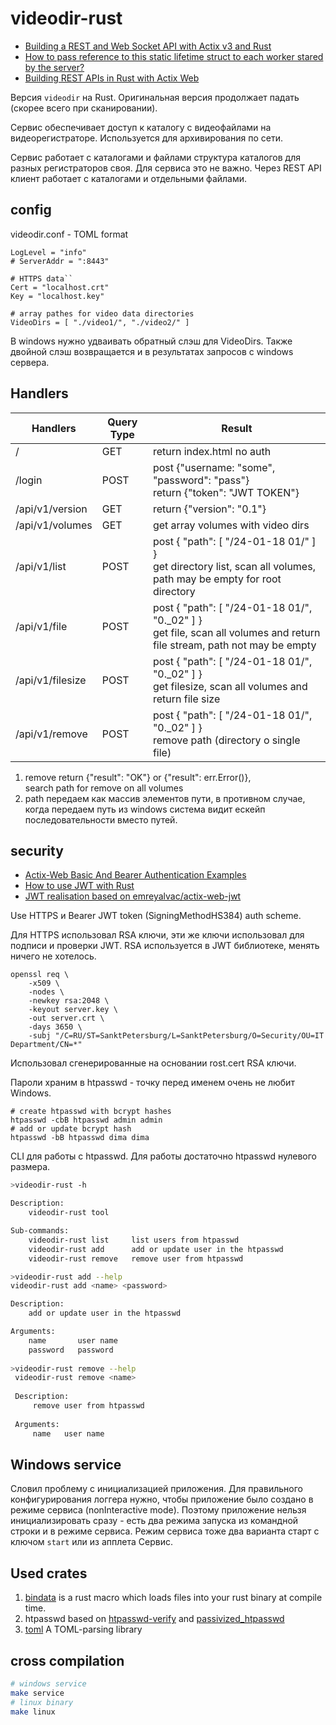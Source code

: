 videodir-rust
=============

* [Building a REST and Web Socket API with Actix v3 and Rust](https://agmprojects.com/blog/building-a-rest-and-web-socket-api-with-actix.html)
* [How to pass reference to this static lifetime struct to each worker stared by the server?](https://stackoverflow.com/questions/73307880/how-to-pass-reference-to-this-static-lifetime-struct-to-each-worker-stared-by-th)
* [Building REST APIs in Rust with Actix Web](https://www.vultr.com/docs/building-rest-apis-in-rust-with-actix-web/)

Версия `videodir` на Rust. Оригинальная версия продолжает
падать (скорее всего при сканировании).

Сервис обеспечивает доступ к каталогу с видеофайлами на видеорегистраторе.
Используется для архивирования по сети.

Сервис работает с каталогами и файлами структура каталогов для разных регистраторов своя.
Для сервиса это не важно. Через REST API клиент работает
с каталогами и отдельными файлами.

config
------

videodir.conf - TOML format

    LogLevel = "info"
    # ServerAddr = ":8443"
    
    # HTTPS data``
    Cert = "localhost.crt"
    Key = "localhost.key"
    
    # array pathes for video data directories
    VideoDirs = [ "./video1/", "./video2/" ]

В windows нужно удваивать обратный слэш для VideoDirs.
Также двойной слэш возвращается и в результатах запросов с windows
сервера.

Handlers
--------

| Handlers         | Query Type | Result                                                                                                                      |
|------------------|------------|-----------------------------------------------------------------------------------------------------------------------------|
| /                | GET        | return index.html no auth                                                                                                   |
| /login           | POST       | post {"username: "some", "password": "pass"} <br> return {"token": "JWT TOKEN"}                                             |
| /api/v1/version  | GET        | return {"version": "0.1"}                                                                                                   |
| /api/v1/volumes  | GET        | get array volumes with video dirs                                                                                           |
| /api/v1/list     | POST       | post { "path": [ "/24-01-18 01/" ] } <br> get directory list, scan all volumes, path may be empty for root directory        |
| /api/v1/file     | POST       | post { "path": [ "/24-01-18 01/", "0._02" ] } <br> get file, scan all volumes and return file stream, path not may be empty |
| /api/v1/filesize | POST       | post { "path": [ "/24-01-18 01/", "0._02" ] } <br> get filesize, scan all volumes and return file size                      |
| /api/v1/remove   | POST       | post { "path": [ "/24-01-18 01/", "0._02" ] } <br> remove path (directory o single file)                                    |

1. remove return {"result": "OK"} or {"result": err.Error()},<br/> search path for remove on all volumes
2. path передаем как массив элементов пути, в противном случае, когда
   передаем путь из windows система видит ескейп последовательности
   вместо путей.

security
--------

* [Actix-Web Basic And Bearer Authentication Examples](https://turreta.com/2020/06/07/actix-web-basic-and-bearer-authentication-examples/)
* [How to use JWT with Rust](https://tms-dev-blog.com/how-to-use-jwt-with-rust-learn-the-basics/)
* [JWT realisation based on emreyalvac/actix-web-jwt](https://github.com/emreyalvac/actix-web-jwt)

Use HTTPS и Bearer JWT token (SigningMethodHS384) auth scheme.

Для HTTPS использовал RSA ключи, эти же ключи использовал для
подписи и проверки JWT. RSA используется в JWT библиотеке,
менять ничего не хотелось.

    openssl req \
        -x509 \
        -nodes \
        -newkey rsa:2048 \
        -keyout server.key \
        -out server.crt \
        -days 3650 \
        -subj "/C=RU/ST=SanktPetersburg/L=SanktPetersburg/O=Security/OU=IT Department/CN=*"

Использовал сгенерированные на основании rost.cert RSA ключи.

Пароли храним в htpasswd - точку перед именем очень не любит Windows.

    # create htpasswd with bcrypt hashes
    htpasswd -cbB htpasswd admin admin
    # add or update bcrypt hash
    htpasswd -bB htpasswd dima dima

CLI для работы с htpasswd. Для работы достаточно htpasswd нулевого размера.

```bash
>videodir-rust -h

Description:
    videodir-rust tool

Sub-commands:
    videodir-rust list     list users from htpasswd
    videodir-rust add      add or update user in the htpasswd
    videodir-rust remove   remove user from htpasswd

>videodir-rust add --help
videodir-rust add <name> <password>

Description:
    add or update user in the htpasswd

Arguments:
    name       user name
    password   password
    
>videodir-rust remove --help
 videodir-rust remove <name>
 
 Description:
     remove user from htpasswd
 
 Arguments:
     name   user name
```

Windows service
---------------

Словил проблему с инициализацией приложения. Для правильного конфигурирования
логгера нужно, чтобы приложение было создано в режиме сервиса (nonInteractive mode).
Поэтому приложение нельзя инициализировать сразу - есть два режима
запуска из командной строки и в режиме сервиса. Режим сервиса тоже два варианта
старт с ключом `start` или из апплета Сервис. 

Used crates
-----------

1. [bindata](https://github.com/glassbearInc/rs-bindata)  is a rust macro which loads files into your rust binary at compile time.
2. htpasswd based on [htpasswd-verify](https://github.com/aQaTL/htpasswd-verify) and
   [passivized_htpasswd](https://github.com/iamjpotts/passivized_htpasswd)
3. [toml](https://github.com/toml-rs/toml/tree/main/crates/toml) A TOML-parsing library


cross compilation
-----------------

```bash
# windows service
make service
# linux binary
make linux
```
